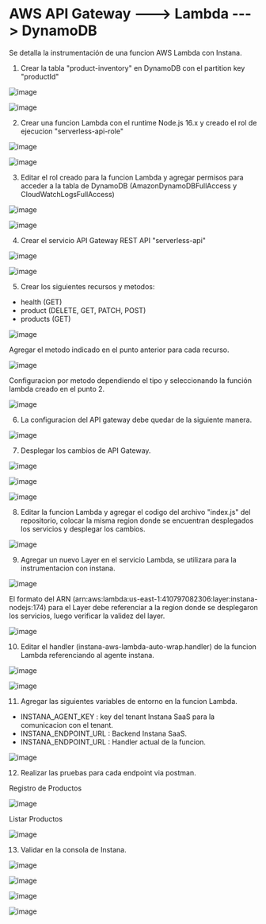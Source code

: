 # AWS API Gateway ---> Lambda ---> DynamoDB 

Se detalla la instrumentación de una funcion AWS Lambda con Instana.

1. Crear la tabla "product-inventory" en DynamoDB con el partition key "productId"

![image](https://github.com/juan-conde-21/aws_lambda/assets/13276404/122b4d73-b45a-4edb-bece-f02e9dc9af7c)

![image](https://github.com/juan-conde-21/aws_lambda/assets/13276404/4ea63c6d-2879-41cf-904c-a5b5fa1343c8)

2. Crear una funcion Lambda con el runtime Node.js 16.x y creado el rol de ejecucion "serverless-api-role"

![image](https://github.com/juan-conde-21/aws_lambda/assets/13276404/85ca2e20-ded3-4850-8441-0929bdbfcb74)

![image](https://github.com/juan-conde-21/aws_lambda/assets/13276404/2650bc6d-9d2c-423d-977b-48c6614f4fba)


3. Editar el rol creado para la funcion Lambda y agregar permisos para acceder a la tabla de DynamoDB (AmazonDynamoDBFullAccess y CloudWatchLogsFullAccess)

![image](https://github.com/juan-conde-21/aws_lambda/assets/13276404/0d3f4829-e6fd-466f-9896-1ee14e41318f)

![image](https://github.com/juan-conde-21/aws_lambda/assets/13276404/9e8c5058-19a9-4731-905b-3073501b3ead)

4. Crear el servicio API Gateway REST API "serverless-api"

![image](https://github.com/juan-conde-21/aws_lambda/assets/13276404/9422e612-9674-4c29-ad98-6014797a9561)

![image](https://github.com/juan-conde-21/aws_lambda/assets/13276404/a210cb33-dbfc-4533-9897-ed96b63d7813)

5. Crear los siguientes recursos y metodos:

  - health (GET)
  - product (DELETE, GET, PATCH, POST)
  - products (GET)
 
  ![image](https://github.com/juan-conde-21/aws_lambda/assets/13276404/14108357-c98d-49c3-a1b6-c29157117969)
  
  Agregar el metodo indicado en el punto anterior para cada recurso.
  
  ![image](https://github.com/juan-conde-21/aws_lambda/assets/13276404/178f7e86-06be-4eea-ba7b-6d4f77da8d61)
  
  Configuracion por metodo dependiendo el tipo y seleccionando la función lambda creado en el punto 2.

  ![image](https://github.com/juan-conde-21/aws_lambda/assets/13276404/ad2c2441-b7a6-460d-8fdf-592e0e06957a)

6. La configuracion del API gateway debe quedar de la siguiente manera.

![image](https://github.com/juan-conde-21/aws_lambda/assets/13276404/8676387c-ec72-482b-a7de-443169e4ede7)

7. Desplegar los cambios de API Gateway.

![image](https://github.com/juan-conde-21/aws_lambda/assets/13276404/8d41cbee-9bca-4709-b4ed-5300d7325b38)

![image](https://github.com/juan-conde-21/aws_lambda/assets/13276404/c8a7a12d-1841-466e-8afd-1a1f8b04b5b4)

![image](https://github.com/juan-conde-21/aws_lambda/assets/13276404/dee91f3b-3eb5-4181-928f-47133720e836)

8. Editar la funcion Lambda y agregar el codigo del archivo "index.js" del repositorio, colocar la misma region donde se encuentran desplegados los servicios y desplegar los cambios.

![image](https://github.com/juan-conde-21/aws_lambda/assets/13276404/a0d7cd5f-60d5-4e33-9c7d-5201413eeeb4)

9. Agregar un nuevo Layer en el servicio Lambda, se utilizara para la instrumentacion con instana.

  ![image](https://github.com/juan-conde-21/aws_lambda/assets/13276404/603e3121-a1c4-4141-aafa-5c9f4eb38324)
  
  El formato del ARN (arn:aws:lambda:us-east-1:410797082306:layer:instana-nodejs:174) para el Layer debe referenciar a la region donde se desplegaron los servicios, luego verificar la validez del layer.
  
  ![image](https://github.com/juan-conde-21/aws_lambda/assets/13276404/3644ff62-61ed-4a5e-9665-9662f08f0991)
  
 10. Editar el handler (instana-aws-lambda-auto-wrap.handler) de la funcion Lambda referenciando al agente instana.

![image](https://github.com/juan-conde-21/aws_lambda/assets/13276404/fe852db4-6011-40a3-88ba-626ba5896a5f)

![image](https://github.com/juan-conde-21/aws_lambda/assets/13276404/162076bb-2d9e-42f7-ac55-37853ee88651)

11. Agregar las siguientes variables de entorno en la funcion Lambda.

  - INSTANA_AGENT_KEY : key del tenant Instana SaaS para la comunicacion con el tenant.
  - INSTANA_ENDPOINT_URL : Backend Instana SaaS.
  - INSTANA_ENDPOINT_URL : Handler actual de la funcion.

  ![image](https://github.com/juan-conde-21/aws_lambda/assets/13276404/eadf30df-76d7-4f2b-9b50-dd01c8bf3642)

12. Realizar las pruebas para cada endpoint via postman.

  Registro de Productos
  
  ![image](https://github.com/juan-conde-21/aws_lambda/assets/13276404/48235037-2124-4ddd-9d03-d386abaa740a)

  Listar Productos

  ![image](https://github.com/juan-conde-21/aws_lambda/assets/13276404/0b7173a1-87c2-468f-8ef8-5b7e57e6ebcb)


13. Validar en la consola de Instana.

![image](https://github.com/juan-conde-21/aws_lambda/assets/13276404/b4d1ca07-874b-450d-994d-13d3bde3927e)

![image](https://github.com/juan-conde-21/aws_lambda/assets/13276404/5df8d108-3e19-425b-832d-fd6e34344fe9)

![image](https://github.com/juan-conde-21/aws_lambda/assets/13276404/89eb41a0-2d09-4e27-9404-e4fef62d7280)

![image](https://github.com/juan-conde-21/aws_lambda/assets/13276404/89d8df37-f48b-4de0-88d1-9bd7789f44dd)









